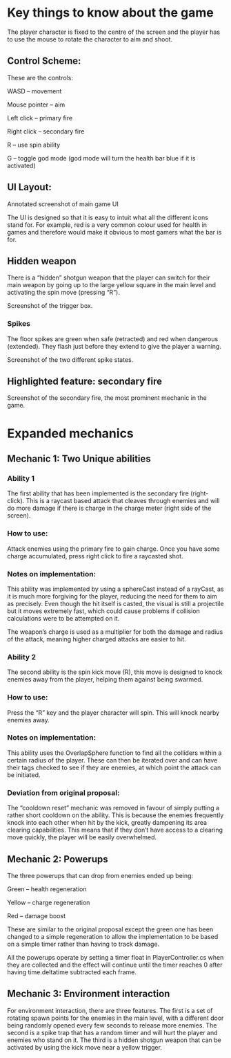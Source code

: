 ﻿# Key things to know about the game
The player character is fixed to the centre of the screen and the player has to use the mouse to rotate the character to aim and shoot.
## Control Scheme:
These are the controls:

WASD – movement

Mouse pointer – aim

Left click – primary fire

Right click – secondary fire

R – use spin ability

G – toggle god mode (god mode will turn the health bar blue if it is activated)
## UI Layout:

Annotated screenshot of main game UI

The UI is designed so that it is easy to intuit what all the different icons stand for. For example, red is a very common colour used for health in games and therefore would make it obvious to most gamers what the bar is for.
## Hidden weapon
There is a “hidden” shotgun weapon that the player can switch for their main weapon by going up to the large yellow square in the main level and activating the spin move (pressing “R”). 

Screenshot of the trigger box.
### Spikes
The floor spikes are green when safe (retracted) and red when dangerous (extended). They flash just before they extend to give the player a warning. 

Screenshot of the two different spike states.
## Highlighted feature: secondary fire

Screenshot of the secondary fire, the most prominent mechanic in the game.
# Expanded mechanics
## Mechanic 1: Two Unique abilities
### Ability 1
The first ability that has been implemented is the secondary fire (right-click). This is a raycast based attack that cleaves through enemies and will do more damage if there is charge in the charge meter (right side of the screen).
### How to use:
Attack enemies using the primary fire to gain charge. Once you have some charge accumulated, press right click to fire a raycasted shot. 
### Notes on implementation:
This ability was implemented by using a sphereCast instead of a rayCast, as it is much more forgiving for the player, reducing the need for them to aim as precisely. Even though the hit itself is casted, the visual is still a projectile but it moves extremely fast, which could cause problems if collision calculations were to be attempted on it.

The weapon’s charge is used as a multiplier for both the damage and radius of the attack, meaning higher charged attacks are easier to hit.
### Ability 2
The second ability is the spin kick move (R), this move is designed to knock enemies away from the player, helping them against being swarmed.
### How to use:
Press the “R” key and the player character will spin. This will knock nearby enemies away.
### Notes on implementation:
This ability uses the OverlapSphere function to find all the colliders within a certain radius of the player. These can then be iterated over and can have their tags checked to see if they are enemies, at which point the attack can be initiated.
### Deviation from original proposal:
The “cooldown reset” mechanic was removed in favour of simply putting a rather short cooldown on the ability. This is because the enemies frequently knock into each other when hit by the kick, greatly dampening its area clearing capabilities. This means that if they don’t have access to a clearing move quickly, the player will be easily overwhelmed.
## Mechanic 2: Powerups
The three powerups that can drop from enemies ended up being:

Green – health regeneration

Yellow – charge regeneration

Red – damage boost

These are similar to the original proposal except the green one has been changed to a simple regeneration to allow the implementation to be based on a simple timer rather than having to track damage.

All the powerups operate by setting a timer float in PlayerController.cs when they are collected and the effect will continue until the timer reaches 0 after having time.deltatime subtracted each frame.
## Mechanic 3: Environment interaction
For environment interaction, there are three features. The first is a set of rotating spawn points for the enemies in the main level, with a different door being randomly opened every few seconds to release more enemies. The second is a spike trap that has a random timer and will hurt the player and enemies who stand on it. The third is a hidden shotgun weapon that can be activated by using the kick move near a yellow trigger.


